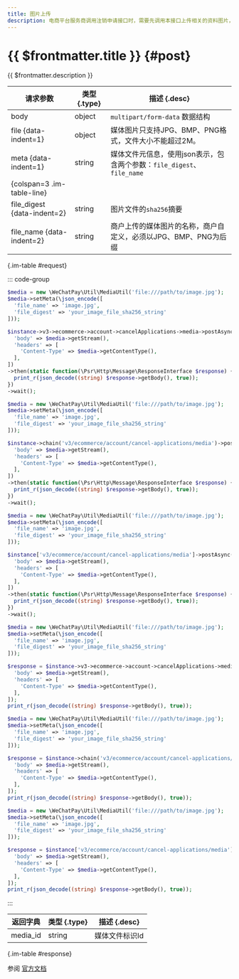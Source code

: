 ```yaml
---
title: 图片上传
description: 电商平台服务商调用注销申请接口时，需要先调用本接口上传相关的资料图片，获取图片ID后，再填写到注销申请请求中。
---
```


# {{ $frontmatter.title }} {#post}

{{ $frontmatter.description }}

| 请求参数 | 类型 {.type} | 描述 {.desc}
| --- | --- | ---
| body | object | `multipart/form-data` 数据结构
| file {data-indent=1} | object | 媒体图⽚只⽀持JPG、BMP、PNG格式，⽂件⼤⼩不能超过2M。
| meta {data-indent=1} | string | 媒体文件元信息，使用json表示，包含两个参数：`file_digest`、`file_name`
| {colspan=3 .im-table-line}
| file_digest {data-indent=2} | string | 图片文件的`sha256`摘要
| file_name {data-indent=2} | string | 商户上传的媒体图片的名称，商户自定义，必须以JPG、BMP、PNG为后缀

{.im-table #request}

::: code-group

```php [异步纯链式]
$media = new \WeChatPay\Util\MediaUtil('file:///path/to/image.jpg');
$media->setMeta(\json_encode([
  'file_name' => 'image.jpg',
  'file_digest' => 'your_image_file_sha256_string'
]));

$instance->v3->ecommerce->account->cancelApplications->media->postAsync([
  'body' => $media->getStream(),
  'headers' => [
    'Content-Type' => $media->getContentType(),
  ],
])
->then(static function(\Psr\Http\Message\ResponseInterface $response) {
  print_r(json_decode((string) $response->getBody(), true));
})
->wait();
```

```php [异步声明式]
$media = new \WeChatPay\Util\MediaUtil('file:///path/to/image.jpg');
$media->setMeta(\json_encode([
  'file_name' => 'image.jpg',
  'file_digest' => 'your_image_file_sha256_string'
]));

$instance->chain('v3/ecommerce/account/cancel-applications/media')->postAsync([
  'body' => $media->getStream(),
  'headers' => [
    'Content-Type' => $media->getContentType(),
  ],
])
->then(static function(\Psr\Http\Message\ResponseInterface $response) {
  print_r(json_decode((string) $response->getBody(), true));
})
->wait();
```

```php [异步属性式]
$media = new \WeChatPay\Util\MediaUtil('file:///path/to/image.jpg');
$media->setMeta(\json_encode([
  'file_name' => 'image.jpg',
  'file_digest' => 'your_image_file_sha256_string'
]));

$instance['v3/ecommerce/account/cancel-applications/media']->postAsync([
  'body' => $media->getStream(),
  'headers' => [
    'Content-Type' => $media->getContentType(),
  ],
])
->then(static function(\Psr\Http\Message\ResponseInterface $response) {
  print_r(json_decode((string) $response->getBody(), true));
})
->wait();
```

```php [同步纯链式]
$media = new \WeChatPay\Util\MediaUtil('file:///path/to/image.jpg');
$media->setMeta(\json_encode([
  'file_name' => 'image.jpg',
  'file_digest' => 'your_image_file_sha256_string'
]));

$response = $instance->v3->ecommerce->account->cancelApplications->media->post([
  'body' => $media->getStream(),
  'headers' => [
    'Content-Type' => $media->getContentType(),
  ],
]);
print_r(json_decode((string) $response->getBody(), true));
```

```php [同步声明式]
$media = new \WeChatPay\Util\MediaUtil('file:///path/to/image.jpg');
$media->setMeta(\json_encode([
  'file_name' => 'image.jpg',
  'file_digest' => 'your_image_file_sha256_string'
]));

$response = $instance->chain('v3/ecommerce/account/cancel-applications/media')->post([
  'body' => $media->getStream(),
  'headers' => [
    'Content-Type' => $media->getContentType(),
  ],
]);
print_r(json_decode((string) $response->getBody(), true));
```

```php [同步属性式]
$media = new \WeChatPay\Util\MediaUtil('file:///path/to/image.jpg');
$media->setMeta(\json_encode([
  'file_name' => 'image.jpg',
  'file_digest' => 'your_image_file_sha256_string'
]));

$response = $instance['v3/ecommerce/account/cancel-applications/media']->post([
  'body' => $media->getStream(),
  'headers' => [
    'Content-Type' => $media->getContentType(),
  ],
]);
print_r(json_decode((string) $response->getBody(), true));
```

:::

| 返回字典 | 类型 {.type} | 描述 {.desc}
| --- | --- | ---
| media_id | string | 媒体文件标识Id

{.im-table #response}

参阅 [官方文档](https://pay.weixin.qq.com/docs/partner/apis/ecommerce-cancel/media/upload-media.html)
